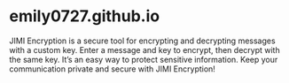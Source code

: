# emily0727.github.io
JIMI Encryption is a secure tool for encrypting and decrypting messages with a custom key. Enter a message and key to encrypt, then decrypt with the same key. It’s an easy way to protect sensitive information. Keep your communication private and secure with JIMI Encryption!
